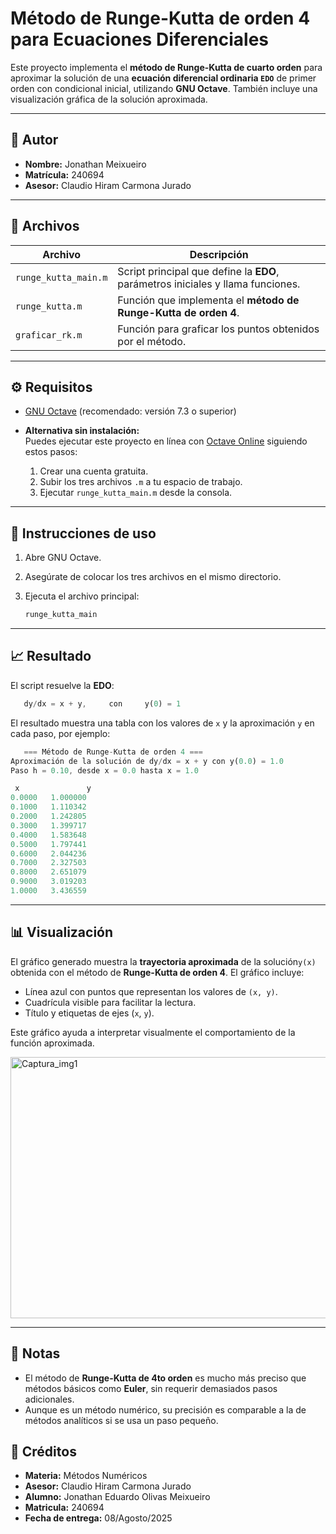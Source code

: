 # Método de Runge-Kutta de orden 4 para Ecuaciones Diferenciales

Este proyecto implementa el **método de Runge-Kutta de cuarto orden**  para aproximar la solución de una **ecuación diferencial ordinaria `EDO`** de primer orden con condicional inicial, utilizando **GNU Octave**. También incluye una visualización gráfica de la solución aproximada.

---

## 📌 Autor

- **Nombre:** Jonathan Meixueiro  
- **Matrícula:** 240694  
- **Asesor:** Claudio Hiram Carmona Jurado

---

## 📂 Archivos

| Archivo                  | Descripción                                                    |
| ------------------------ | -------------------------------------------------------------- |
| `runge_kutta_main.m`     | Script principal que define la **EDO**, parámetros iniciales y llama funciones.             |
| `runge_kutta.m` | Función que implementa el **método de Runge-Kutta de orden 4**. |
| `graficar_rk.m`      | Función para graficar los puntos obtenidos por el método.              |

---

## ⚙️ Requisitos

- [GNU Octave](https://www.gnu.org/software/octave/) (recomendado: versión 7.3 o superior)

- **Alternativa sin instalación:**  
  Puedes ejecutar este proyecto en línea con [Octave Online](https://octave-online.net) siguiendo estos pasos:

  1. Crear una cuenta gratuita.
  2. Subir los tres archivos `.m` a tu espacio de trabajo.
  3. Ejecutar `runge_kutta_main.m` desde la consola.

---

## 🚀 Instrucciones de uso

1. Abre GNU Octave.
2. Asegúrate de colocar los tres archivos en el mismo directorio.
3. Ejecuta el archivo principal:

   ```octave
   runge_kutta_main
   ```

---


## 📈 Resultado
El script resuelve la **EDO**:

```octave
   dy/dx = x + y,     con     y(0) = 1
   ```
El resultado muestra una tabla con los valores de `x` y la aproximación `y` en cada paso, por ejemplo:


```octave
   === Método de Runge-Kutta de orden 4 ===
Aproximación de la solución de dy/dx = x + y con y(0.0) = 1.0
Paso h = 0.10, desde x = 0.0 hasta x = 1.0

 x               y
0.0000   1.000000
0.1000   1.110342
0.2000   1.242805
0.3000   1.399717
0.4000   1.583648
0.5000   1.797441
0.6000   2.044236
0.7000   2.327503
0.8000   2.651079
0.9000   3.019203
1.0000   3.436559

```

---
## 📊 Visualización
El gráfico generado muestra la **trayectoria aproximada** de la solución`y(x)` obtenida con el método de **Runge-Kutta de orden 4**. El gráfico incluye:

 - Línea azul con puntos que representan los valores de `(x, y)`.
 - Cuadrícula visible para facilitar la lectura.
 - Título y etiquetas de ejes (`x`, `y`).

Este gráfico ayuda a interpretar visualmente el comportamiento de la función aproximada.

<img width="558" height="418" alt="Captura_img1" src="https://github.com/user-attachments/assets/6c0325e5-c533-4680-b998-a63e2df4daec" />


---
## 📌 Notas
- El método de **Runge-Kutta de 4to orden** es mucho más preciso que métodos básicos como **Euler**, sin requerir demasiados pasos adicionales.
- Aunque es un método numérico, su precisión es comparable a la de métodos analíticos si se usa un paso pequeño.


## 🧾 Créditos
- **Materia:** Métodos Numéricos
- **Asesor:** Claudio Hiram Carmona Jurado
- **Alumno:** Jonathan Eduardo Olivas Meixueiro
- **Matricula:** 240694
- **Fecha de entrega:** 08/Agosto/2025
